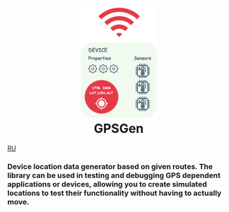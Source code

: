 <h1 align="center">
  <img src="./.github/gpsgen-logo.png" alt="GPS data generator" height="250px">
  <br>
  GPSGen
  <br>
</h1>

[RU](./README_ru.md)

<h3>
Device location data generator based on given routes.
The library can be used in testing and debugging GPS dependent applications or devices, allowing you to create simulated locations to test their functionality without having to actually move.
</h3>

